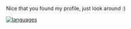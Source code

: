 Nice that you found my profile, just look around :)

[![languages](https://github-readme-stats.vercel.app/api/top-langs/?username=Juff-Ma)](https://github.com/Juff-Ma/)
